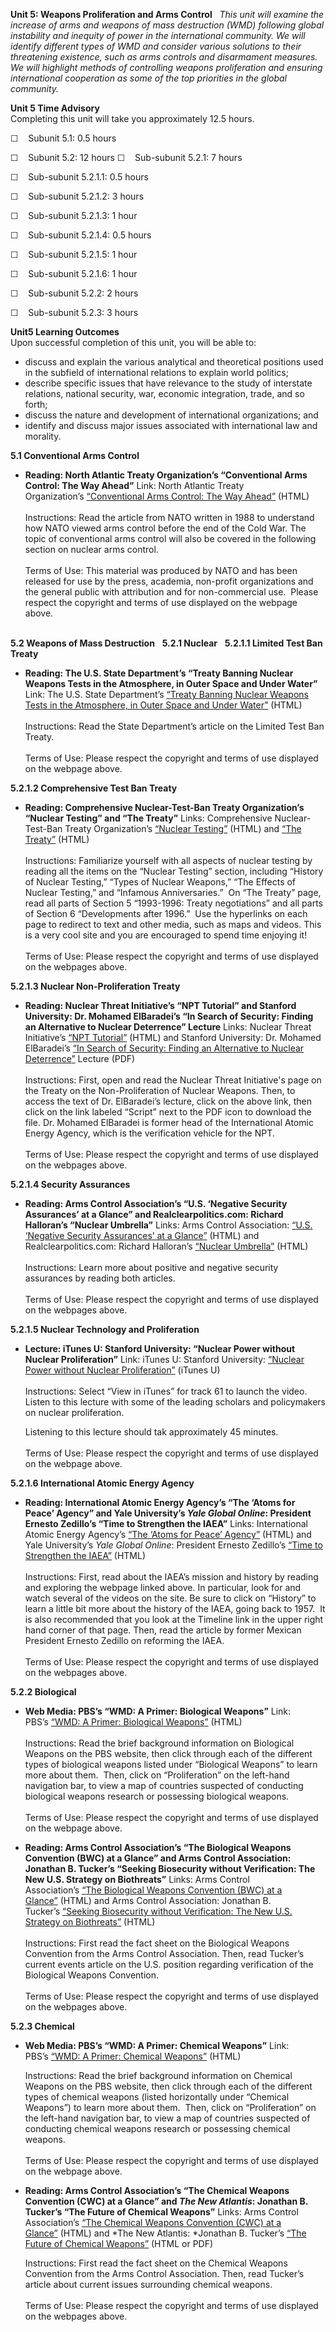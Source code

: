 **Unit 5: Weapons Proliferation and Arms Control** <span id="5"></span> 
*This unit will examine the increase of arms and weapons of mass
destruction (WMD) following global instability and inequity of power in
the international community. We will identify different types of WMD and
consider various solutions to their threatening existence, such as arms
controls and disarmament measures. We will highlight methods of
controlling weapons proliferation and ensuring international cooperation
as some of the top priorities in the global community.*

**Unit 5 Time Advisory**  
Completing this unit will take you approximately 12.5 hours.  
  
 ☐    Subunit 5.1: 0.5 hours  
  
 ☐    Subunit 5.2: 12 hours
☐    Sub-subunit 5.2.1: 7 hours

☐    Sub-subunit 5.2.1.1: 0.5 hours  
  
 ☐    Sub-subunit 5.2.1.2: 3 hours  
  
 ☐    Sub-subunit 5.2.1.3: 1 hour  
  
 ☐    Sub-subunit 5.2.1.4: 0.5 hours  
  
 ☐    Sub-subunit 5.2.1.5: 1 hour  
  
 ☐    Sub-subunit 5.2.1.6: 1 hour

☐    Sub-subunit 5.2.2: 2 hours  
  
 ☐    Sub-subunit 5.2.3: 3 hours

**Unit5 Learning Outcomes**  
Upon successful completion of this unit, you will be able to:  
-   <span dir="LTR">discuss and explain the various analytical and
    theoretical positions used in the subfield of international
    relations to explain world politics;</span>
-   <span dir="LTR">describe specific issues that have relevance to the
    study of interstate relations, national security, war, economic
    integration, trade, and so forth;</span>
-   <span dir="LTR">discuss the nature and development of international
    organizations; and</span>
-   <span dir="LTR">identify and discuss major issues associated with
    international law and morality.</span>

**5.1 Conventional Arms Control** <span id="5.1"></span> 
-   **Reading: North Atlantic Treaty Organization’s “Conventional Arms
    Control: The Way Ahead”**
    Link: North Atlantic Treaty
    Organization’s [“](http://www.nato.int/cps/en/SID-0FF64ED9-3054028E/natolive/official_texts_23453.htm)[Conventional
    Arms Control: The Way
    Ahead](http://www.nato.int/cps/en/SID-0FF64ED9-3054028E/natolive/official_texts_23453.htm)[”](http://www.nato.int/cps/en/SID-0FF64ED9-3054028E/natolive/official_texts_23453.htm) (HTML)  
        
     Instructions: Read the article from NATO written in 1988 to
    understand how NATO viewed arms control before the end of the Cold
    War. The topic of conventional arms control will also be covered in
    the following section on nuclear arms control.  
        
     Terms of Use: This material was produced by NATO and has been
    released for use by the press, academia, non-profit organizations
    and the general public with attribution and for non-commercial use. 
    Please respect the copyright and terms of use displayed on the
    webpage above.  
      

**5.2 Weapons of Mass Destruction** <span id="5.2"></span> 
**5.2.1 Nuclear** <span id="5.2.1"></span> 
**5.2.1.1 Limited Test Ban Treaty** <span id="5.2.1.1"></span> 
-   **Reading: The U.S. State Department’s “Treaty Banning Nuclear
    Weapons Tests in the Atmosphere, in Outer Space and Under Water”**
    Link: The U.S. State
    Department’s [“](http://www.state.gov/www/global/arms/treaties/ltbt1.html)[Treaty
    Banning Nuclear Weapons Tests in the Atmosphere, in Outer Space and
    Under
    Water](http://www.state.gov/www/global/arms/treaties/ltbt1.html)[”](http://www.state.gov/www/global/arms/treaties/ltbt1.html) (HTML)  
        
     Instructions: Read the State Department’s article on the Limited
    Test Ban Treaty.   
        
     Terms of Use: Please respect the copyright and terms of use
    displayed on the webpage above. 

**5.2.1.2 Comprehensive Test Ban Treaty** <span id="5.2.1.2"></span> 
-   **Reading: Comprehensive Nuclear-Test-Ban Treaty Organization’s
    “Nuclear Testing” and “The Treaty”**
    Links: Comprehensive Nuclear-Test-Ban Treaty
    Organization’s [“](http://www.ctbto.org/nuclear-testing/)[Nuclear
    Testing](http://www.ctbto.org/nuclear-testing/)[”](http://www.ctbto.org/nuclear-testing/)
    (HTML) and [“](http://www.ctbto.org/the-treaty/)[The
    Treaty](http://www.ctbto.org/the-treaty/)[”](http://www.ctbto.org/the-treaty/) (HTML)  
        
     Instructions: Familiarize yourself with all aspects of nuclear
    testing by reading all the items on the “Nuclear Testing” section,
    including “History of Nuclear Testing,” “Types of Nuclear Weapons,”
    “The Effects of Nuclear Testing,” and “Infamous Anniversaries.”  On
    “The Treaty” page, read all parts of Section 5 “1993-1996: Treaty
    negotiations” and all parts of Section 6 “Developments after 1996.” 
    Use the hyperlinks on each page to redirect to text and other media,
    such as maps and videos. This is a very cool site and you are
    encouraged to spend time enjoying it!  
        
     Terms of Use: Please respect the copyright and terms of use
    displayed on the webpages above.

**5.2.1.3 Nuclear Non-Proliferation Treaty** <span id="5.2.1.3"></span> 
-   **Reading: Nuclear Threat Initiative’s “NPT Tutorial” and Stanford
    University: Dr. Mohamed ElBaradei’s “In Search of Security: Finding
    an Alternative to Nuclear Deterrence” Lecture**
    Links: Nuclear Threat Initiative’s
    [“](http://www.nti.org/treaties-and-regimes/treaty-on-the-non-proliferation-of-nuclear-weapons/)[NPT
    Tutorial](http://www.nti.org/treaties-and-regimes/treaty-on-the-non-proliferation-of-nuclear-weapons/)[”](http://www.nti.org/treaties-and-regimes/treaty-on-the-non-proliferation-of-nuclear-weapons/) (HTML)
    and Stanford University: Dr. Mohamed ElBaradei’s
    [“](http://fsi.stanford.edu/events/nuclear_nonproliferation_and_arms_control__the_road_ahead/)[In
    Search of Security: Finding an Alternative to Nuclear
    Deterrence](http://fsi.stanford.edu/events/nuclear_nonproliferation_and_arms_control__the_road_ahead/)[”](http://fsi.stanford.edu/events/nuclear_nonproliferation_and_arms_control__the_road_ahead/)
    Lecture (PDF)  
        
     Instructions: First, open and read the Nuclear Threat Initiative's
    page on the Treaty on the Non-Proliferation of Nuclear Weapons.
    Then, to access the text of Dr. ElBaradei’s lecture, click on the
    above link, then click on the link labeled “Script” next to the PDF
    icon to download the file. Dr. Mohamed ElBaradei is former head of
    the International Atomic Energy Agency, which is the verification
    vehicle for the NPT.  
        
     Terms of Use: Please respect the copyright and terms of use
    displayed on the webpages above. 

**5.2.1.4 Security Assurances** <span id="5.2.1.4"></span> 
-   **Reading: Arms Control Association’s “U.S. ‘Negative Security
    Assurances’ at a Glance” and Realclearpolitics.com: Richard
    Halloran’s “Nuclear Umbrella”**
    Links: Arms Control
    Association: [“](http://www.armscontrol.org/factsheets/negsec)[U.S.
    ‘Negative Security Assurances’ at a
    Glance](http://www.armscontrol.org/factsheets/negsec)[”](http://www.armscontrol.org/factsheets/negsec) (HTML)
    and Realclearpolitics.com: Richard
    Halloran’s [“](http://www.realclearpolitics.com/articles/2009/06/21/nuclear_umbrella_97104.html)[Nuclear
    Umbrella](http://www.realclearpolitics.com/articles/2009/06/21/nuclear_umbrella_97104.html)[”](http://www.realclearpolitics.com/articles/2009/06/21/nuclear_umbrella_97104.html)
    (HTML)  
        
     Instructions: Learn more about positive and negative security
    assurances by reading both articles.  
        
     Terms of Use: Please respect the copyright and terms of use
    displayed on the webpages above. 

**5.2.1.5 Nuclear Technology and Proliferation** <span
id="5.2.1.5"></span> 
-   **Lecture: iTunes U: Stanford University: “Nuclear Power without
    Nuclear Proliferation”**
    Link: iTunes U: Stanford
    University: [“](https://itunes.apple.com/itunes-u/freeman-spogli-institute-for/id385378949)[Nuclear
    Power without Nuclear
    Proliferation](http://itunes.apple.com/itunes-u/freeman-spogli-institute-for/id385378949)[”](https://itunes.apple.com/itunes-u/freeman-spogli-institute-for/id385378949) (iTunes
    U)  
        
     Instructions: Select “View in iTunes” for track 61 to launch the
    video. Listen to this lecture with some of the leading scholars and
    policymakers on nuclear proliferation.  
      
     Listening to this lecture should tak approximately 45 minutes.   
        
     Terms of Use: Please respect the copyright and terms of use
    displayed on the webpage above.

**5.2.1.6 International Atomic Energy Agency** <span
id="5.2.1.6"></span> 
-   **Reading: International Atomic Energy Agency’s “The ‘Atoms for
    Peace’ Agency” and Yale University’s *Yale Global Online*: President
    Ernesto Zedillo’s “Time to Strengthen the IAEA”**
    Links: International Atomic Energy
    Agency’s [“](http://www.iaea.org/About/index.html)[The ‘Atoms for
    Peace’
    Agency](http://www.iaea.org/About/index.html)[”](http://www.iaea.org/About/index.html)
    (HTML) and Yale University’s *Yale Global Online*: President Ernesto
    Zedillo’s [“](http://yaleglobal.yale.edu/content/time-strengthen-iaea)[Time
    to Strengthen the
    IAEA](http://yaleglobal.yale.edu/content/time-strengthen-iaea)[”](http://yaleglobal.yale.edu/content/time-strengthen-iaea) (HTML)  
        
     Instructions: First, read about the IAEA’s mission and history by
    reading and exploring the webpage linked above. In particular, look
    for and watch several of the videos on the site. Be sure to click on
    “History” to learn a little bit more about the history of the IAEA,
    going back to 1957.  It is also recommended that you look at the
    Timeline link in the upper right hand corner of that page. Then,
    read the article by former Mexican President Ernesto Zedillo on
    reforming the IAEA.   
        
     Terms of Use: Please respect the copyright and terms of use
    displayed on the webpages above. 

**5.2.2 Biological** <span id="5.2.2"></span> 
-   **Web Media: PBS’s “WMD: A Primer: Biological Weapons”**
    Link:
    PBS’s [“](http://www.pbs.org/avoidingarmageddon/learnTheFacts/learn_02_01.html)[WMD:
    A Primer: Biological
    Weapons](http://www.pbs.org/avoidingarmageddon/learnTheFacts/learn_02_01.html)[”](http://www.pbs.org/avoidingarmageddon/learnTheFacts/learn_02_01.html) (HTML)  
        
     Instructions: Read the brief background information on Biological
    Weapons on the PBS website, then click through each of the different
    types of biological weapons listed under “Biological Weapons” to
    learn more about them.  Then, click on “Proliferation” on the
    left-hand navigation bar, to view a map of countries suspected of
    conducting biological weapons research or possessing biological
    weapons.  
        
     Terms of Use: Please respect the copyright and terms of use
    displayed on the webpage above. 

-   **Reading: Arms Control Association’s “The Biological Weapons
    Convention (BWC) at a Glance” and Arms Control Association: Jonathan
    B. Tucker’s “Seeking Biosecurity without Verification: The New U.S.
    Strategy on Biothreats”**
    Links: Arms Control
    Association’s [“](http://www.armscontrol.org/factsheets/bwc)[The
    Biological Weapons Convention (BWC) at a
    Glance](http://www.armscontrol.org/factsheets/bwc)[”](http://www.armscontrol.org/factsheets/bwc) (HTML)
    and Arms Control Association: Jonathan B.
    Tucker’s [“](http://www.armscontrol.org/act/2010_01-02/Tucker)[Seeking
    Biosecurity without Verification: The New U.S. Strategy on
    Biothreats](http://www.armscontrol.org/act/2010_01-02/Tucker)[”](http://www.armscontrol.org/act/2010_01-02/Tucker) (HTML)  
        
     Instructions: First read the fact sheet on the Biological Weapons
    Convention from the Arms Control Association. Then, read Tucker’s
    current events article on the U.S. position regarding verification
    of the Biological Weapons Convention.  
        
     Terms of Use: Please respect the copyright and terms of use
    displayed on the webpages above. 

**5.2.3 Chemical** <span id="5.2.3"></span> 
-   **Web Media: PBS’s “WMD: A Primer: Chemical Weapons”**
    Link:
    PBS’s [“](http://www.pbs.org/avoidingarmageddon/learnTheFacts/learn_02_02.html)[WMD:
    A Primer: Chemical
    Weapons](http://www.pbs.org/avoidingarmageddon/learnTheFacts/learn_02_02.html)[”](http://www.pbs.org/avoidingarmageddon/learnTheFacts/learn_02_02.html) (HTML)  
      
     Instructions: Read the brief background information on Chemical
    Weapons on the PBS website, then click through each of the different
    types of chemical weapons (listed horizontally under “Chemical
    Weapons”) to learn more about them.  Then, click on “Proliferation”
    on the left-hand navigation bar, to view a map of countries
    suspected of conducting chemical weapons research or possessing
    chemical weapons.  
        
     Terms of Use: Please respect the copyright and terms of use
    displayed on the webpage above.

-   **Reading: Arms Control Association’s “The Chemical Weapons
    Convention (CWC) at a Glance” and *The New Atlantis*: Jonathan B.
    Tucker’s “The Future of Chemical Weapons”**
    Links: Arms Control
    Association’s [“](http://www.armscontrol.org/factsheets/cwcglance)[The
    Chemical Weapons Convention (CWC) at a
    Glance](http://www.armscontrol.org/factsheets/cwcglance)[”](http://www.armscontrol.org/factsheets/cwcglance) (HTML)
    and *The New Atlantis: *Jonathan B.
    Tucker’s [“](http://www.thenewatlantis.com/publications/the-future-of-chemical-weapons)[The
    Future of Chemical
    Weapons](http://www.thenewatlantis.com/publications/the-future-of-chemical-weapons)[”](http://www.thenewatlantis.com/publications/the-future-of-chemical-weapons) (HTML
    or PDF)  
      
     Instructions: First read the fact sheet on the Chemical Weapons
    Convention from the Arms Control Association. Then, read Tucker’s
    article about current issues surrounding chemical weapons.  
        
     Terms of Use: Please respect the copyright and terms of use
    displayed on the webpages above. 


